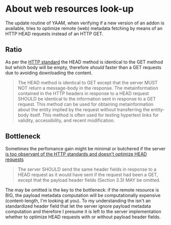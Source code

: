 # About web resources look-up

The update routine of YAAM, when verifying if a new version of an addon is available, tries to optimize remote (web) metadata fetching by means of an HTTP HEAD requests instead of an HTTP GET.

## Ratio

As per the [HTTP standard](https://www.rfc-editor.org/rfc/rfc7231#section-4.3.2) the HEAD method is identical to the GET method but which body will be empty, therefore *should* faster than a GET requests due to avoiding downloading the content.

> The HEAD method is identical to GET except that the server MUST NOT return a message-body in the response. The metainformation contained in the HTTP headers in response to a HEAD request SHOULD be identical to the information sent in response to a GET request. This method can be used for obtaining metainformation about the entity implied by the request without transferring the entity-body itself. This method is often used for testing hypertext links for validity, accessibility, and recent modification.

## Bottleneck

Sometimes the perfomance gain might be minimal or butchered if the server [is too observant of the HTTP standards and doesn't optimize HEAD requests](https://www.rfc-editor.org/rfc/rfc7231#section-3.3)

> The server SHOULD send the same header fields in response to a HEAD request as it would have sent if the request had been a GET, except that the payload header fields (Section 3.3) MAY be omitted.

The may be omitted is the key to the bottleneck: if the remote resource is BIG, the payload metadata computation will be computationally expensive (content-length, I'm looking at you). To my understanding the isn't an standardized header field that let the server ignore payload metadata computation and therefore I presume it is left to the server implementation whether to optimize HEAD requests with or without payload header fields.
